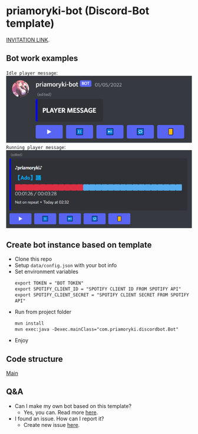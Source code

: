 # priamoryki-bot (Discord-Bot template)

[INVITATION LINK](https://discord.com/oauth2/authorize?client_id=848999847229915147&permissions=2167532560&scope=bot%20applications.commands).

## Bot work examples

`Idle player message`:  
![](data/img/player_message_idle_example.png)  
`Running player message`:  
![](data/img/running_player_message_example.png)  

## Create bot instance based on template

* Clone this repo
* Setup `data/config.json` with your bot info
* Set environment variables
    ```shell
    export TOKEN = "BOT TOKEN"
    export SPOTIFY_CLIENT_ID = "SPOTIFY CLIENT ID FROM SPOTIFY API"
    export SPOTIFY_CLIENT_SECRET = "SPOTIFY CLIENT SECRET FROM SPOTIFY API"
    ```
* Run from project folder
    ```shell
    mvn install
    mvn exec:java -Dexec.mainClass="com.priamoryki.discordbot.Bot"
    ```
* Enjoy

## Code structure

[Main](src/main/java/com/priamoryki/discordbot/Bot.java)

## Q&A

* Can I make my own bot based on this template?
  * Yes, you can. Read more [here](#create-bot-instance-based-on-template).
* I found an issue. How can I report it?
  * Create new issue [here](https://github.com/priamoryki/priamoryki-bot/issues).
